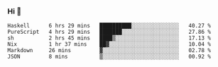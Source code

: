 ### Hi 👋

<!--START_SECTION:waka-->

```text
Haskell      6 hrs 29 mins   ██████████░░░░░░░░░░░░░░░   40.27 %
PureScript   4 hrs 29 mins   ███████░░░░░░░░░░░░░░░░░░   27.86 %
sh           2 hrs 45 mins   ████▒░░░░░░░░░░░░░░░░░░░░   17.13 %
Nix          1 hr 37 mins    ██▓░░░░░░░░░░░░░░░░░░░░░░   10.04 %
Markdown     26 mins         ▓░░░░░░░░░░░░░░░░░░░░░░░░   02.78 %
JSON         8 mins          ▒░░░░░░░░░░░░░░░░░░░░░░░░   00.92 %
```

<!--END_SECTION:waka-->
